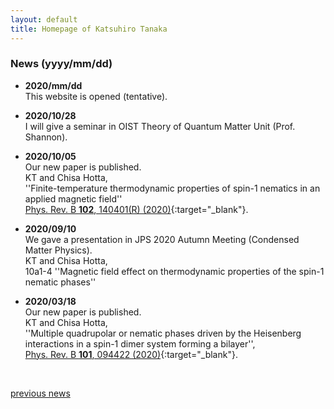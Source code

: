 ```yaml
---
layout: default
title: Homepage of Katsuhiro Tanaka
---
```


### News (yyyy/mm/dd)
- **2020/mm/dd**   
  This website is opened (tentative).   
  
- **2020/10/28**   
  I will give a seminar in OIST Theory of Quantum Matter Unit (Prof. Shannon).

- **2020/10/05**   
  Our new paper is published.   
  KT and Chisa Hotta,   
  ''Finite-temperature thermodynamic properties of spin-1 nematics in an applied magnetic field''    
  [Phys. Rev. B **102**, 140401(R) (2020)](https://journals.aps.org/prb/abstract/10.1103/PhysRevB.102.140401){:target="_blank"}.   

- **2020/09/10**  
  We gave a presentation in JPS 2020 Autumn Meeting (Condensed Matter Physics).   
  KT and Chisa Hotta,  
  10a1-4 ''Magnetic field effect on thermodynamic properties of the spin-1 nematic phases''  

- **2020/03/18**  
  Our new paper is published.    
  KT and Chisa Hotta,   
  ''Multiple quadrupolar or nematic phases driven by the Heisenberg interactions in a spin-1 dimer system forming a bilayer'',  
  [Phys. Rev. B **101**, 094422 (2020)](https://link.aps.org/doi/10.1103/PhysRevB.101.094422){:target="_blank"}.

<br>

[previous news](/en/prevnews_e.html)